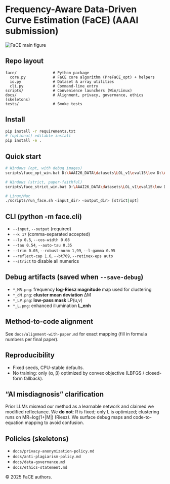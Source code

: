 # Frequency-Aware Data-Driven Curve Estimation (FaCE) (AAAI submission)


![FaCE main figure](https://raw.githubusercontent.com/AAAI-Anonymous-FaCE/FaCE/main/figures/main_figure.jpg)


## Repo layout
```
face/                # Python package
  core.py            # FaCE core algorithm (PreFaCE_opt) + helpers
  io.py              # Dataset & array utilities
  cli.py             # Command-line entry
scripts/             # Convenience launchers (Win/Linux)
docs/                # Alignment, privacy, governance, ethics (skeletons)
tests/               # Smoke tests
```

## Install
```bash
pip install -r requirements.txt
# (optional) editable install
pip install -e .
```

## Quick start
```bash
# Windows (opt, with debug images)
scripts\face_opt_win.bat D:\AAAI26_DATA\datasets\LOL_v1\eval15\low D:\AAAI26_DATA\datasets\LOL_v1\eval15\FaCE_out

# Windows (strict, paper-faithful)
scripts\face_strict_win.bat D:\AAAI26_DATA\datasets\LOL_v1\eval15\low D:\AAAI26_DATA\datasets\LOL_v1\eval15\FaCE_out

# Linux/Mac
./scripts/run_face.sh <input_dir> <output_dir> [strict|opt]
```

## CLI (python -m face.cli)
- `--input`, `--output` (required)
- `--k 17` (comma-separated accepted)
- `--lp 0.5`, `--cos-width 0.08`
- `--tau 0.54`, `--auto-tau 0.35`
- `--trim 0.05`, `--robust-norm 1,99`, `--l-gamma 0.95`
- `--reflect-cap 1.6`, `--bt709`, `--retinex-eps auto`
- `--strict` to disable all numerics

## Debug artifacts (saved when `--save-debug`)
- `*_MR.png`: frequency **log-Riesz magnitude** map used for clustering  
- `*_dM.png`: **cluster mean deviation** ΔM  
- `*_LP.png`: **low-pass mask** LP(u,v)  
- `*_L.png`: enhanced illumination **L_enh**

## Method-to-code alignment
See `docs/alignment-with-paper.md` for exact mapping (fill in formula numbers per final paper).

## Reproducibility
- Fixed seeds, CPU-stable defaults.
- No training: only (α, β) optimized by convex objective (LBFGS / closed-form fallback).

## “AI misdiagnosis” clarification
Prior LLMs misread our method as a learnable network and claimed we modified reflectance. We **do not**: R is fixed; only L is optimized; clustering runs on MR=log(1+|M|) (Riesz). We surface debug maps and code-to-equation mapping to avoid confusion.

## Policies (skeletons)
- `docs/privacy-anonymization-policy.md`
- `docs/anti-plagiarism-policy.md`
- `docs/data-governance.md`
- `docs/ethics-statement.md`

© 2025 FaCE authors.

